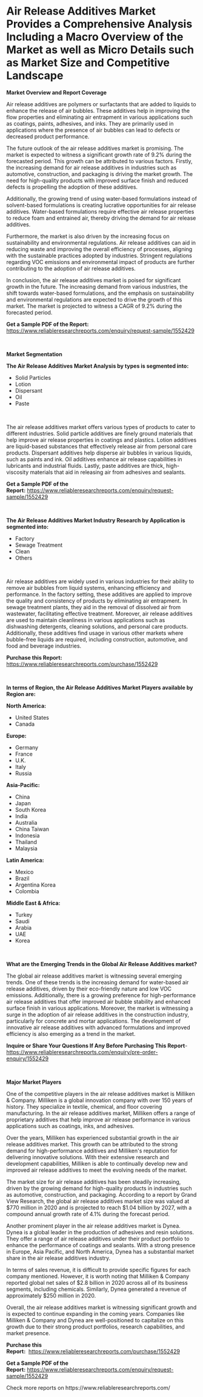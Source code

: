 <p><h1>Air Release Additives Market Provides a Comprehensive Analysis Including a Macro Overview of the Market as well as Micro Details such as Market Size and Competitive Landscape</h1></p><p><strong>Market Overview and Report Coverage</strong></p>
<p><p>Air release additives are polymers or surfactants that are added to liquids to enhance the release of air bubbles. These additives help in improving the flow properties and eliminating air entrapment in various applications such as coatings, paints, adhesives, and inks. They are primarily used in applications where the presence of air bubbles can lead to defects or decreased product performance.</p><p>The future outlook of the air release additives market is promising. The market is expected to witness a significant growth rate of 9.2% during the forecasted period. This growth can be attributed to various factors. Firstly, the increasing demand for air release additives in industries such as automotive, construction, and packaging is driving the market growth. The need for high-quality products with improved surface finish and reduced defects is propelling the adoption of these additives.</p><p>Additionally, the growing trend of using water-based formulations instead of solvent-based formulations is creating lucrative opportunities for air release additives. Water-based formulations require effective air release properties to reduce foam and entrained air, thereby driving the demand for air release additives.</p><p>Furthermore, the market is also driven by the increasing focus on sustainability and environmental regulations. Air release additives can aid in reducing waste and improving the overall efficiency of processes, aligning with the sustainable practices adopted by industries. Stringent regulations regarding VOC emissions and environmental impact of products are further contributing to the adoption of air release additives.</p><p>In conclusion, the air release additives market is poised for significant growth in the future. The increasing demand from various industries, the shift towards water-based formulations, and the emphasis on sustainability and environmental regulations are expected to drive the growth of this market. The market is projected to witness a CAGR of 9.2% during the forecasted period.</p></p>
<p><strong>Get a Sample PDF of the Report:</strong> <a href="https://www.reliableresearchreports.com/enquiry/request-sample/1552429">https://www.reliableresearchreports.com/enquiry/request-sample/1552429</a></p>
<p>&nbsp;</p>
<p><strong>Market Segmentation</strong></p>
<p><strong>The Air Release Additives Market Analysis by types is segmented into:</strong></p>
<p><ul><li>Solid Particles</li><li>Lotion</li><li>Dispersant</li><li>Oil</li><li>Paste</li></ul></p>
<p>&nbsp;</p>
<p><p>The air release additives market offers various types of products to cater to different industries. Solid particle additives are finely ground materials that help improve air release properties in coatings and plastics. Lotion additives are liquid-based substances that effectively release air from personal care products. Dispersant additives help disperse air bubbles in various liquids, such as paints and ink. Oil additives enhance air release capabilities in lubricants and industrial fluids. Lastly, paste additives are thick, high-viscosity materials that aid in releasing air from adhesives and sealants.</p></p>
<p><strong>Get a Sample PDF of the Report:</strong>&nbsp;<a href="https://www.reliableresearchreports.com/enquiry/request-sample/1552429">https://www.reliableresearchreports.com/enquiry/request-sample/1552429</a></p>
<p>&nbsp;</p>
<p><strong>The Air Release Additives Market Industry Research by Application is segmented into:</strong></p>
<p><ul><li>Factory</li><li>Sewage Treatment</li><li>Clean</li><li>Others</li></ul></p>
<p>&nbsp;</p>
<p><p>Air release additives are widely used in various industries for their ability to remove air bubbles from liquid systems, enhancing efficiency and performance. In the factory setting, these additives are applied to improve the quality and consistency of products by eliminating air entrapment. In sewage treatment plants, they aid in the removal of dissolved air from wastewater, facilitating effective treatment. Moreover, air release additives are used to maintain cleanliness in various applications such as dishwashing detergents, cleaning solutions, and personal care products. Additionally, these additives find usage in various other markets where bubble-free liquids are required, including construction, automotive, and food and beverage industries.</p></p>
<p><strong>Purchase this Report:</strong>&nbsp; <a href="https://www.reliableresearchreports.com/purchase/1552429">https://www.reliableresearchreports.com/purchase/1552429</a></p>
<p>&nbsp;</p>
<p><strong>In terms of Region, the Air Release Additives Market Players available by Region are:</strong></p>
<p>
    <p> <strong> North America: </strong>
        <ul>
            <li>United States</li>
            <li>Canada</li>
        </ul>
        </p> 
    <p> <strong> Europe: </strong>
        <ul>
            <li>Germany</li>
            <li>France</li>
            <li>U.K.</li>
            <li>Italy</li>
            <li>Russia</li>
        </ul>
        </p> 
    <p> <strong> Asia-Pacific: </strong>
        <ul>
            <li>China</li>
            <li>Japan</li>
            <li>South Korea</li>
            <li>India</li>
            <li>Australia</li>
            <li>China Taiwan</li>
            <li>Indonesia</li>
            <li>Thailand</li>
            <li>Malaysia</li>
        </ul>
        </p> 
    <p> <strong> Latin America: </strong>
        <ul>
            <li>Mexico</li>
            <li>Brazil</li>
            <li>Argentina Korea</li>
            <li>Colombia</li>
        </ul>
        </p> 
    <p> <strong> Middle East & Africa: </strong>
        <ul>
            <li>Turkey</li>
            <li>Saudi</li>
            <li>Arabia</li>
            <li>UAE</li>
            <li>Korea</li>
        </ul>
    </p>
    </p>
<p>&nbsp;</p>
<p><strong>What are the Emerging Trends in the Global Air Release Additives market?</strong></p>
<p><p>The global air release additives market is witnessing several emerging trends. One of these trends is the increasing demand for water-based air release additives, driven by their eco-friendly nature and low VOC emissions. Additionally, there is a growing preference for high-performance air release additives that offer improved air bubble stability and enhanced surface finish in various applications. Moreover, the market is witnessing a surge in the adoption of air release additives in the construction industry, particularly for concrete and mortar applications. The development of innovative air release additives with advanced formulations and improved efficiency is also emerging as a trend in the market.</p></p>
<p><strong>Inquire or Share Your Questions If Any Before Purchasing This Report</strong>- <a href="https://www.reliableresearchreports.com/enquiry/pre-order-enquiry/1552429">https://www.reliableresearchreports.com/enquiry/pre-order-enquiry/1552429</a></p>
<p>&nbsp;</p>
<p><strong>Major Market Players</strong></p>
<p><p>One of the competitive players in the air release additives market is Milliken & Company. Milliken is a global innovation company with over 150 years of history. They specialize in textile, chemical, and floor covering manufacturing. In the air release additives market, Milliken offers a range of proprietary additives that help improve air release performance in various applications such as coatings, inks, and adhesives.</p><p>Over the years, Milliken has experienced substantial growth in the air release additives market. This growth can be attributed to the strong demand for high-performance additives and Milliken's reputation for delivering innovative solutions. With their extensive research and development capabilities, Milliken is able to continually develop new and improved air release additives to meet the evolving needs of the market.</p><p>The market size for air release additives has been steadily increasing, driven by the growing demand for high-quality products in industries such as automotive, construction, and packaging. According to a report by Grand View Research, the global air release additives market size was valued at $770 million in 2020 and is projected to reach $1.04 billion by 2027, with a compound annual growth rate of 4.1% during the forecast period.</p><p>Another prominent player in the air release additives market is Dynea. Dynea is a global leader in the production of adhesives and resin solutions. They offer a range of air release additives under their product portfolio to enhance the performance of coatings and sealants. With a strong presence in Europe, Asia Pacific, and North America, Dynea has a substantial market share in the air release additives industry.</p><p>In terms of sales revenue, it is difficult to provide specific figures for each company mentioned. However, it is worth noting that Milliken & Company reported global net sales of $2.8 billion in 2020 across all of its business segments, including chemicals. Similarly, Dynea generated a revenue of approximately $250 million in 2020.</p><p>Overall, the air release additives market is witnessing significant growth and is expected to continue expanding in the coming years. Companies like Milliken & Company and Dynea are well-positioned to capitalize on this growth due to their strong product portfolios, research capabilities, and market presence.</p></p>
<p><strong>Purchase this Report:</strong>&nbsp;&nbsp;<a href="https://www.reliableresearchreports.com/purchase/1552429">https://www.reliableresearchreports.com/purchase/1552429</a></p>
<p></p>
<p><strong>Get a Sample PDF of the Report:</strong>&nbsp;<a href="https://www.reliableresearchreports.com/enquiry/request-sample/1552429">https://www.reliableresearchreports.com/enquiry/request-sample/1552429</a></p>
<p>Check more reports on https://www.reliableresearchreports.com/</p>